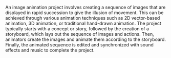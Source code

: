 An image animation project involves creating a sequence of images that are displayed in rapid succession to give the illusion of movement. This can be achieved through various animation techniques such as 2D vector-based animation, 3D animation, or traditional hand-drawn animation. The project typically starts with a concept or story, followed by the creation of a storyboard, which lays out the sequence of images and actions. Then, animators create the images and animate them according to the storyboard. Finally, the animated sequence is edited and synchronized with sound effects and music to complete the project.
